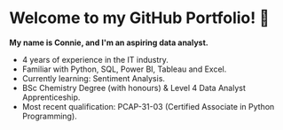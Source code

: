 # Welcome to my GitHub Portfolio! 🌻

**My name is Connie, and I'm an aspiring data analyst.**

 - 4 years of experience in the IT industry.
 - Familiar with Python, SQL, Power BI, Tableau and Excel.
 - Currently learning: Sentiment Analysis.
 - BSc Chemistry Degree (with honours) & Level 4 Data Analyst Apprenticeship.
 - Most recent qualification: PCAP-31-03 (Certified Associate in Python Programming).

